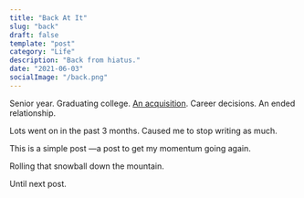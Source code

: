 ```yaml
---
title: "Back At It"
slug: "back"
draft: false
template: "post"
category: "Life"
description: "Back from hiatus."
date: "2021-06-03"
socialImage: "/back.png"
---
```


Senior year. Graduating college. [An acquisition](https://antdke.co/posts/sold). Career decisions. An ended relationship.

Lots went on in the past 3 months. Caused me to stop writing as much.

This is a simple post —a post to get my momentum going again.

Rolling that snowball down the mountain.

Until next post.
